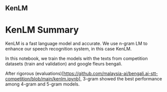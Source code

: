 ## KenLM

# KenLM Summary

KenLM is a fast language model and accurate. We use n-gram LM to enhance our speech recognition system, in this case KenLM. 

In this notebook, we train the models with the texts from competition datasets (train and validation) and google fleurs bengali.

After rigorous (evaluations)[https://github.com/malaysia-ai/bengali.ai-stt-competition/blob/main/kenlm.ipynb], 3-gram showed the best performance among 4-gram and 5-gram models.
